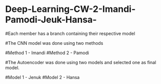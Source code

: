 # Deep-Learning-CW-2-Imandi-Pamodi-Jeuk-Hansa-
#Each member has a branch containing their respective model


#The CNN model was done using two methods 

#Method 1 - Imandi 
#Method 2 - Pamodi

#The Autoencoder was done using two models and selected one as final model.

#Model 1 - Jenuk
#Model 2 - Hansa
